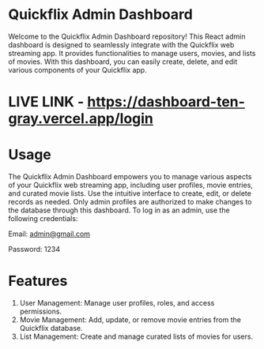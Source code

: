 # Quickflix Admin Dashboard
Welcome to the Quickflix Admin Dashboard repository! This React admin dashboard is designed to seamlessly integrate with the Quickflix web streaming app. It provides functionalities to manage users, movies, and lists of movies. With this dashboard, you can easily create, delete, and edit various components of your Quickflix app.

# LIVE LINK - https://dashboard-ten-gray.vercel.app/login

# Usage
The Quickflix Admin Dashboard empowers you to manage various aspects of your Quickflix web streaming app, including user profiles, movie entries, and curated movie lists. Use the intuitive interface to create, edit, or delete records as needed.
Only admin profiles are authorized to make changes to the database through this dashboard. To log in as an admin, use the following credentials:

Email: admin@gmail.com

Password: 1234

# Features
1. User Management: Manage user profiles, roles, and access permissions.
2. Movie Management: Add, update, or remove movie entries from the Quickflix database.
3. List Management: Create and manage curated lists of movies for users.

